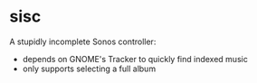 # sisc

A stupidly incomplete Sonos controller:

- depends on GNOME's Tracker to quickly find indexed music
- only supports selecting a full album
